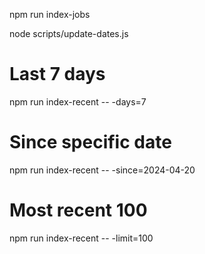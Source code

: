 npm run index-jobs

node scripts/update-dates.js

# Last 7 days
npm run index-recent -- -days=7

# Since specific date
npm run index-recent -- -since=2024-04-20

# Most recent 100
npm run index-recent -- -limit=100